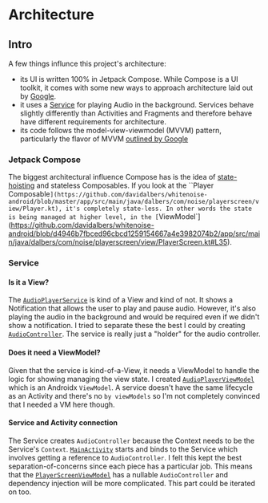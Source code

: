 # Architecture

## Intro

A few things influnce this project's architecture:

* its UI is written 100% in Jetpack Compose. While Compose is a UI toolkit, it comes with some new ways to approach architecture laid out by [Google](https://developer.android.com/jetpack/compose/mental-model).
* it uses a [Service](https://github.com/davidalbers/whitenoise-android/blob/master/app/src/main/java/dalbers/com/noise/service/AudioPlayerService.kt) for playing Audio in the background. Services behave slightly differently than Activities and Fragments and therefore behave have different requirements for architecture.
* its code follows the model-view-viewmodel (MVVM) pattern, particularly the flavor of MVVM [outlined by Google](https://developer.android.com/jetpack/guide)

### Jetpack Compose

The biggest architectural influence Compose has is the idea of [state-hoisting](https://developer.android.com/jetpack/compose/state#state-hoisting) and stateless Composables. If you look at the ``Player Composable`](https://github.com/davidalbers/whitenoise-android/blob/master/app/src/main/java/dalbers/com/noise/playerscreen/view/Player.kt), it's completely state-less. In other words the state is being managed at higher level, in the [`ViewModel`](https://github.com/davidalbers/whitenoise-android/blob/d4946b7fbced96cbcd1259154667a4e3982074b2/app/src/main/java/dalbers/com/noise/playerscreen/view/PlayerScreen.kt#L35).

### Service

#### Is it a View?

The [`AudioPlayerService`](https://github.com/davidalbers/whitenoise-android/blob/master/app/src/main/java/dalbers/com/noise/service/AudioPlayerService.kt) is kind of a View and kind of not. It shows a Notification that allows the user to play and pause audio. However, it's also playing the audio in the background and would be required even if we didn't show a notification. I tried to separate these the best I could by creating [`AudioController`](https://github.com/davidalbers/whitenoise-android/blob/8bc22b55580ccd10ca918110dfd10f5800837a7a/app/src/main/java/dalbers/com/noise/audiocontrol/AudioController.kt). The service is really just a "holder" for the audio controller.

#### Does it need a ViewModel?

Given that the service is kind-of-a-View, it needs a ViewModel to handle the logic for showing managing the view state. I created [`AudioPlayerViewModel`](https://github.com/davidalbers/whitenoise-android/blob/8bc22b5550ccd10ca918110dfd10f5800837a7a/app/src/main/java/dalbers/com/noise/service/viewmodel/AudioPlayerViewModel.kt) which is an Androidx `ViewModel`. A service doesn't have the same lifecycle as an Activity and there's no `by viewModels` so I'm not completely convinced that I needed a VM here though. 

#### Service and Activity connection

The Service creates `AudioController` because the Context needs to be the Service's `Context`. [`MainActivity`](https://github.com/davidalbers/whitenoise-android/blob/8bc22b55580ccd10ca918110dfd10f5800837a7a/app/src/main/java/dalbers/com/noise/shared/MainActivity.kt) starts and binds to the Service which involves getting a reference to `AudioController`. I felt this kept the best separation-of-concerns since each piece has a particular job. This means that the [`PlayerScreenViewModel`](https://github.com/davidalbers/whitenoise-android/blob/8bc22b55580ccd10ca918110dfd10f5800837a7a/app/src/main/java/dalbers/com/noise/playerscreen/viewmodel/PlayerScreenViewModel.kt) has a nullable `AudioController` and dependency injection will be more complicated. This part could be iterated on too.
